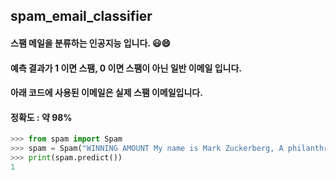 spam_email_classifier
-----------------
#### 스팸 메일을 분류하는 인공지능 입니다. 😃😄
#### 예측 결과가 1 이면 스팸, 0 이면 스팸이 아닌 일반 이메일 입니다.
#### 아래 코드에 사용된 이메일은 실제 스팸 이메일입니다.
#### 정확도 : 약 98%
```python
>>> from spam import Spam
>>> spam = Spam("WINNING AMOUNT My name is Mark Zuckerberg, A philanthropist the founder and CEO of the social-networking website Facebook, as well as one of the world's youngest billionaries and Chairman of the Mark Zuckerberg Charitable Foundation, One of the largest private foundations in the world. I belive strongly in gving while living I had one idea that never changed in my mind - that you should use your wealth to help people and i have decided to secretly give {&1,500,000.00} to randomly selected individuals worldwide. On receipt of this email, you should count yourself as the lucky individual. Your email address was chosen online while searching at random. Kindly get back to me at your earliest convenience, so I know your email address is valid. Email me Visit the web page to know more about me")
>>> print(spam.predict())
1
```

